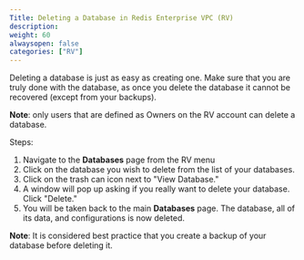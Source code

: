 ```yaml
---
Title: Deleting a Database in Redis Enterprise VPC (RV)
description: 
weight: 60
alwaysopen: false
categories: ["RV"]
---
```

Deleting a database is just as easy as creating one. Make sure that you
are truly done with the database, as once you delete the database it
cannot be recovered (except from your backups).

**Note**: only users that are defined as Owners on the RV account can
delete a database.

Steps:

1. Navigate to the **Databases** page from the RV menu
1. Click on the database you wish to delete from the list of your
    databases.
1. Click on the trash can icon next to "View Database."
1. A window will pop up asking if you really want to delete your
    database. Click "Delete."
1. You will be taken back to the main **Databases** page. The database,
    all of its data, and configurations is now deleted.

**Note**: It is considered best practice that you create a backup of
your database before deleting it.
